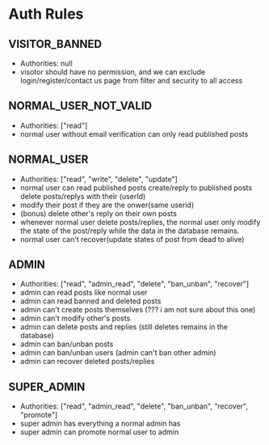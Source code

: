 # Auth Rules
## VISITOR_BANNED
- Authorities: null
- visotor should have no permission, and we can exclude login/register/contact us page from filter and security to all access

## NORMAL_USER_NOT_VALID
- Authorities: ["read"]
- normal user without email verification can only read published posts 

## NORMAL_USER
- Authorities: ["read", "write", "delete", "update"]
- normal user can read published posts create/reply to published posts delete posts/replys with their (userId)
- modify their post if they are the onwer(same userid)
- (bonus) delete other's reply on their own posts
- whenever normal user delete posts/replies, the normal user  only modify the state of the post/reply while the data in the database remains.
- normal user can't recover(update states of post from dead to alive)

## ADMIN
- Authorities: ["read", "admin_read", "delete", "ban_unban", "recover"]
- admin can read posts like normal user
- admin can read banned and deleted posts
- admin can't create posts themselves (??? i am not sure about this one)
- admin can't modify other's posts
- admin can delete posts and replies (still deletes remains in the database)
- admin can ban/unban posts
- admin can ban/unban users (admin can't ban other admin)
- admin can recover deleted posts/replies

## SUPER_ADMIN
- Authorities: ["read", "admin_read", "delete", "ban_unban", "recover", "promote"]
- super admin has everything a normal admin has
- super admin can promote normal user to admin

    